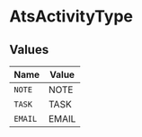 # AtsActivityType


## Values

| Name    | Value   |
| ------- | ------- |
| `NOTE`  | NOTE    |
| `TASK`  | TASK    |
| `EMAIL` | EMAIL   |